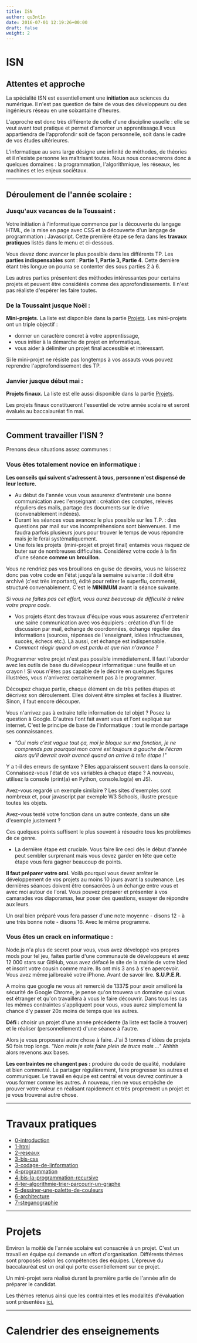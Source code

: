 ```yaml
---
title: ISN
author: qu3nt1n
date: 2016-07-01 12:19:26+00:00
draft: false
weight: 2
---
```


# ISN








## Attentes et approche


La spécialité ISN est essentiellement une **initiation** aux sciences du numérique. Il n'est pas question de faire de vous des développeurs ou des ingénieurs réseau en une soixantaine d'heures.

L'approche est donc très différente de celle d'une discipline usuelle : elle se veut avant tout pratique et permet d'amorcer un apprentissage.Il vous appartiendra de l'approfondir soit de façon personnelle, soit dans le cadre de vos études ultérieures.

L'informatique au sens large désigne une infinité de méthodes, de théories et il n'existe personne les maîtrisant toutes. Nous nous consacrerons donc à quelques domaines : la programmation, l'algorithmique, les réseaux, les machines et les enjeux sociétaux.

---




## Déroulement de l'année scolaire :




### Jusqu'aux vacances de la Toussaint :


Votre initiation à l'informatique commence par la découverte du langage HTML, de la mise en page avec CSS et la découverte d'un langage de programmation : Javascript.
Cette première étape se fera dans les **travaux pratiques** listés dans le menu et ci-dessous.

Vous devez donc avancer le plus possible dans les différents TP.
Les **parties indispensables** sont : **Partie 1, Partie 3, Partie 4**. Cette dernière étant très longue on pourra se contenter des sous parties 2 à 6.

Les autres parties présentent des méthodes intéressantes pour certains projets et peuvent être considérés comme des approfondissements. Il n'est pas réaliste d'espérer les faire toutes.


### De la Toussaint jusque Noël :


**Mini-projets.** La liste est disponible dans la partie [Projets](http://qkzk.xyz/?page_id=45).
Les mini-projets ont un triple objectif :



* donner un caractère concret à votre apprentissage,
* vous initier à la démarche de projet en informatique,
* vous aider à délimiter un projet final accessible et intéressant.

Si le mini-projet ne résiste pas longtemps à vos assauts vous pouvez reprendre l'approfondissement des TP.


### Janvier jusque début mai :


**Projets finaux.** La liste est elle aussi disponible dans la partie [Projets](http://qkzk.xyz/?page_id=45).

Les projets finaux constitueront l'essentiel de votre année scolaire et seront évalués au baccalauréat fin mai.


---





## Comment travailler l'ISN ?


Prenons deux situations assez communes :


### **Vous êtes totalement novice en informatique :**


**Les conseils qui suivent s'adressent à tous, personne n'est dispensé de leur lecture.**



* Au début de l'année vous vous assurerez d'entretenir une bonne communication avec l'enseignant : création des comptes, relevés réguliers des mails, partage des documents sur le drive (convenablement indéxés).
* Durant les séances vous avancez le plus possible sur les T.P. : des questions par mail sur vos incompréhensions sont bienvenues. Il me faudra parfois plusieurs jours pour trouver le temps de vous répondre mais je le ferai systématiquement.
* Une fois les projets  (mini-projet et projet final) entamés vous risquez de buter sur de nombreuses difficultés. Considérez votre code à la fin d'une séance **comme un brouillon**.

Vous ne rendriez pas vos brouillons en guise de devoirs, vous ne laisserez donc pas votre code en l'état jusqu'à la semaine suivante : il doit être archivé (c'est très important), édité pour retirer le superflu, commenté, structuré convenablement. C'est le **MINIMUM** avant la séance suivante.

_Si vous ne faîtes pas cet effort, vous aurez beaucoup de difficulté à relire votre propre code._
* Vos projets étant des travaux d'équipe vous vous assurerez d'entretenir une saine communication avec vos équipiers : création d'un fil de discussion par mail, échange de coordonnées, échange régulier des informations (sources, réponses de l'enseignant, idées infructueuses, succès, échecs etc.). Là aussi, cet échange est indispensable.
* _Comment réagir quand on est perdu et que rien n'avance ?_

Programmer votre projet n'est pas possible immédiatement. Il faut l'aborder avec les outils de base du développeur informatique : une feuille et un crayon ! Si vous n'êtes pas capable de le décrire en quelques figures illustrées, vous n'arriverez certainement pas à le programmer.

Découpez chaque partie, chaque élément en de très petites étapes et décrivez son déroulement. Elles doivent être simples et faciles à illustrer. Sinon, il faut encore découper.

Vous n'arrivez pas à extraire telle information de tel objet ? Posez la question à Google. D'autres l'ont fait avant vous et l'ont expliqué sur internet. C'est le principe de base de l'informatique : tout le monde partage ses connaissances.

* _"Oui mais c'est vague tout ça, moi je bloque sur ma fonction, je ne comprends pas pourquoi mon carré est toujours à gauche de l'écran alors qu'il devrait avoir avancé quand on arrive à telle étape !"_

Y a t-il des erreurs de syntaxe ? Elles apparaissent souvent dans la console. Connaissez-vous l'état de vos variables à chaque étape ? A nouveau, utilisez la console (print(a) en Python, console.log(a) en JS).

Avez-vous regardé un exemple similaire ? Les sites d'exemples sont nombreux et, pour javascript par exemple W3 Schools, illustre presque toutes les objets.

Avez-vous testé votre fonction dans un autre contexte, dans un site d'exemple justement ?

Ces quelques points suffisent le plus souvent à résoudre tous les problèmes de ce genre.
* La dernière étape est cruciale. Vous faire lire ceci dès le début d'année peut sembler surprenant mais vous devez garder en tête que cette étape vous fera gagner beaucoup de points.

**Il faut préparer votre oral.** Voilà pourquoi vous devez arrêter le développement de vos projets au moins 10 jours avant la soutenance. Les dernières séances doivent être consacrées à un échange entre vous et avec moi autour de l'oral. Vous pouvez préparer et présenter à vos camarades vos diaporamas, leur poser des questions, essayer de répondre aux leurs.

Un oral bien préparé vous fera passer d'une note moyenne - disons 12 - à une très bonne note - disons 16. Avec le même programme.



### **Vous êtes un crack en informatique :**


Node.js n'a plus de secret pour vous, vous avez développé vos propres mods pour tel jeu, faites partie d'une communauté de développeurs et avez 12 000 stars sur GitHub, vous avez défacé le site de la mairie de votre bled et inscrit votre cousin comme maire. Ils ont mis 3 ans à s'en apercevoir. Vous avez même jailbreaké votre iPhone. Avant de savoir lire.
**S.U.P.E.R.**

A moins que google ne vous ait remercié de 1337$ pour avoir amélioré la sécurité de Google Chrome, je pense qu'on trouvera un domaine qui vous est étranger et qu'on travaillera à vous le faire découvrir.
Dans tous les cas les mêmes contraintes s'appliquent pour vous, vous aurez simplement la chance d'y passer 20x moins de temps que les autres.

**Défi :** choisir un projet d'une année précédente (la liste est facile à trouver) et le réaliser (personnellement) d'une séance à l'autre.

Alors je vous proposerai autre chose à faire. J'ai 3 tonnes d'idées de projets 50 fois trop longs.
_"Non mais je sais faire plein de trucs mais ..."_ Ahhhh alors revenons aux bases.

**Les contraintes ne changent pas :** produire du code de qualité, modulaire et bien commenté. Le partager régulièrement, faire progresser les autres et communiquer. Le travail en équipe est central et vous devrez continuer à vous former comme les autres.
A nouveau, rien ne vous empêche de prouver votre valeur en réalisant rapidement et très proprement un projet et je vous trouverai autre chose.


---





# Travaux pratiques




* [0-introduction](/docs/isn/isn-travaux-pratiques/0-introduction)
* [1-html](/docs/isn/isn-travaux-pratiques/1-html)
* [2-reseaux](/docs/isn/isn-travaux-pratiques/2-reseaux)
* [3-bis-css](/docs/isn/isn-travaux-pratiques/3-bis-css)
* [3-codage-de-linformation](/docs/isn/isn-travaux-pratiques/3-codage-de-linformation)
* [4-programmation](/docs/isn/isn-travaux-pratiques/4-programmation)
* [4-bis-la-programmation-recursive](/docs/isn/isn-travaux-pratiques/4-bis-la-programmation-recursive)
* [4-ter-algorithmie-trier-parcourir-un-graphe](/docs/isn/isn-travaux-pratiques/4-ter-algorithmie-trier-parcourir-un-graphe)
* [5-dessiner-une-palette-de-couleurs](/docs/isn/isn-travaux-pratiques/5-dessiner-une-palette-de-couleurs)
* [6-architecture](/docs/isn/isn-travaux-pratiques/6-architecture)
* [7-steganographie](/docs/isn/isn-travaux-pratiques/7-steganographie)






* * *





# Projets





Environ la moitié de l'année scolaire est consacrée à un projet. C'est un travail en équipe qui demande un effort d'organisation. Différents thèmes sont proposés selon les compétences des équipes. L'épreuve du baccalauréat est un oral qui porte essentiellement sur ce projet.

Un mini-projet sera réalisé durant la première partie de l'année afin de préparer le candidat.

Les thèmes retenus ainsi que les contraintes et les modalités d'évaluation sont présentées [ ici.](http://qkzk.xyz/?page_id=45)



* * *








# Calendrier des enseignements
